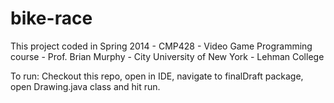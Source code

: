 # bike-race
This project coded in Spring 2014 - CMP428 - Video Game Programming course - Prof. Brian Murphy - City University of New York - Lehman College

To run: Checkout this repo, open in IDE, navigate to finalDraft package, open Drawing.java class and hit run.
